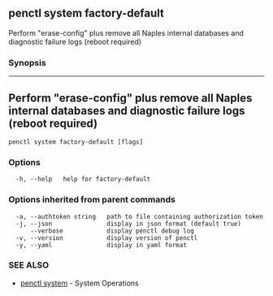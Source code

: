 ## penctl system factory-default

Perform "erase-config" plus remove all Naples internal databases and diagnostic failure logs (reboot required)

### Synopsis



------------------------------------------------------------------------------------------------------------------
 Perform "erase-config" plus remove all Naples internal databases and diagnostic failure logs (reboot required) 
------------------------------------------------------------------------------------------------------------------


```
penctl system factory-default [flags]
```

### Options

```
  -h, --help   help for factory-default
```

### Options inherited from parent commands

```
  -a, --authtoken string   path to file containing authorization token
  -j, --json               display in json format (default true)
      --verbose            display penctl debug log
  -v, --version            display version of penctl
  -y, --yaml               display in yaml format
```

### SEE ALSO
* [penctl system](penctl_system.md)	 - System Operations

